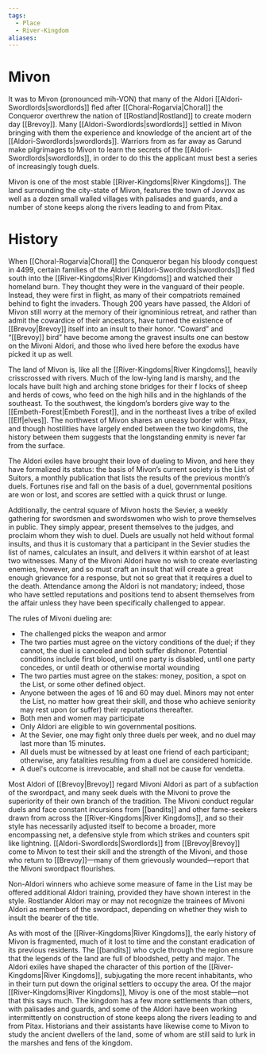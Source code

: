 ```yaml
---
tags:
  - Place
  - River-Kingdom
aliases:
---
```

# Mivon
It was to Mivon (pronounced mih-VON) that many of the Aldori [[Aldori-Swordlords|swordlords]] fled after [[Choral-Rogarvia|Choral]] the Conqueror overthrew the nation of [[Rostland|Rostland]] to create modern day [[Brevoy]]. Many [[Aldori-Swordlords|swordlords]] settled in Mivon bringing with them the experience and knowledge of the ancient art of the [[Aldori-Swordlords|swordlords]]. Warriors from as far away as Garund make pilgrimages to Mivon to learn the secrets of the [[Aldori-Swordlords|swordlords]], in order to do this the applicant must best a series of increasingly tough duels.

Mivon is one of the most stable [[River-Kingdoms|River Kingdoms]]. The land surrounding the city-state of Mivon, features the town of Jovvox as well as a dozen small walled villages with palisades and guards, and a number of stone keeps along the rivers leading to and from Pitax.

# History
When [[Choral-Rogarvia|Choral]] the Conqueror began his bloody conquest in 4499, certain families of the Aldori [[Aldori-Swordlords|swordlords]] fled south into the [[River-Kingdoms|River Kingdoms]] and watched their homeland burn. They thought they were in the vanguard of their people. Instead, they were first in flight, as many of their compatriots remained behind to fight the invaders. Though 200 years have passed, the Aldori of Mivon still worry at the memory of their ignominious retreat, and rather than admit the cowardice of their ancestors, have turned the existence of [[Brevoy|Brevoy]] itself into an insult to their honor. “Coward” and “[[Brevoy]] bird” have become among the gravest insults one can bestow on the Mivoni Aldori, and those who lived here before the exodus have picked it up as well.

The land of Mivon is, like all the [[River-Kingdoms|River Kingdoms]], heavily crisscrossed with rivers. Much of the low-lying land is marshy, and the locals have built high and arching stone bridges for their f locks of sheep and herds of cows, who feed on the high hills and in the highlands of the southeast. To the southwest, the kingdom’s borders give way to the [[Embeth-Forest|Embeth Forest]], and in the northeast lives a tribe of exiled [[Elf|elves]]. The northwest of Mivon shares an uneasy border with Pitax, and though hostilities have largely ended between the two kingdoms, the history between them suggests that the longstanding enmity is never far from the surface.

The Aldori exiles have brought their love of dueling to Mivon, and here they have formalized its status: the basis of Mivon’s current society is the List of Suitors, a monthly publication that lists the results of the previous month’s duels. Fortunes rise and fall on the basis of a duel, governmental positions are won or lost, and scores are settled with a quick thrust or lunge.

Additionally, the central square of Mivon hosts the Sevier, a weekly gathering for swordsmen and swordswomen who wish to prove themselves in public. They simply appear, present themselves to the judges, and proclaim whom they wish to duel. Duels are usually not held without formal insults, and thus it is customary that a participant in the Sevier studies the list of names, calculates an insult, and delivers it within earshot of at least two witnesses. Many of the Mivoni Aldori have no wish to create everlasting enemies, however, and so must craft an insult that will create a great enough grievance for a response, but not so great that it requires a duel to the death. Attendance among the Aldori is not mandatory; indeed, those who have settled reputations and positions tend to absent themselves from the affair unless they have been specifically challenged to appear.

The rules of Mivoni dueling are:  

* The challenged picks the weapon and armor 
* The two parties must agree on the victory conditions of the duel; if they cannot, the duel is canceled and both suffer dishonor. Potential conditions include first blood, until one party is disabled, until one party concedes, or until death or otherwise mortal wounding
* The two parties must agree on the stakes: money, position, a spot on the List, or some other defined object.
* Anyone between the ages of 16 and 60 may duel. Minors  may not enter the List, no matter how great their skill, and those who achieve seniority may rest upon (or suffer) their reputations thereafter.
* Both men and women may participate
* Only Aldori are eligible to win governmental positions.
* At the Sevier, one may fight only three duels per week, and no duel may last more than 15 minutes.
* All duels must be witnessed by at least one friend of each participant; otherwise, any fatalities resulting from a duel are considered homicide.
* A duel's outcome is irrevocable, and shall not be cause for vendetta.

Most Aldori of [[Brevoy|Brevoy]] regard Mivoni Aldori as part of a subfaction of the swordpact, and many seek duels with the Mivoni to prove the superiority of their own branch of the tradition. The Mivoni conduct regular duels and face constant incursions from [[bandits]] and other fame-seekers drawn from across the [[River-Kingdoms|River Kingdoms]], and so their style has necessarily adjusted itself to become a broader, more encompassing net, a defensive style from which strikes and counters spit like lightning. [[Aldori-Swordlords|Swordlords]] from [[Brevoy|Brevoy]] come to Mivon to test their skill and the strength of the Mivoni, and those who return to [[Brevoy]]—many of them grievously wounded—report that the Mivoni swordpact flourishes.

Non-Aldori winners who achieve some measure of fame in the List may be offered additional Aldori training, provided they have shown interest in the style. Rostlander Aldori may or may not recognize the trainees of Mivoni Aldori as members of the swordpact, depending on whether they wish to insult the bearer of the title.

As with most of the [[River-Kingdoms|River Kingdoms]], the early history of Mivon is fragmented, much of it lost to time and the constant eradication of its previous residents. The [[bandits]] who cycle through the region ensure that the legends of the land are full of bloodshed, petty and major. The Aldori exiles have shaped the character of this portion of the [[River-Kingdoms|River Kingdoms]], subjugating the more recent inhabitants, who in their turn put down the original settlers to occupy the area. Of the major [[River-Kingdoms|River Kingdoms]], Mivoy is one of the most stable—not that this says much. The kingdom has a few more settlements than others, with palisades and guards, and some of the Aldori have been working intermittently on construction of stone keeps along the rivers leading to and from Pitax. Historians and their assistants have likewise come to Mivon to study the ancient dwellers of the land, some of whom are still said to lurk in the marshes and fens of the kingdom.
